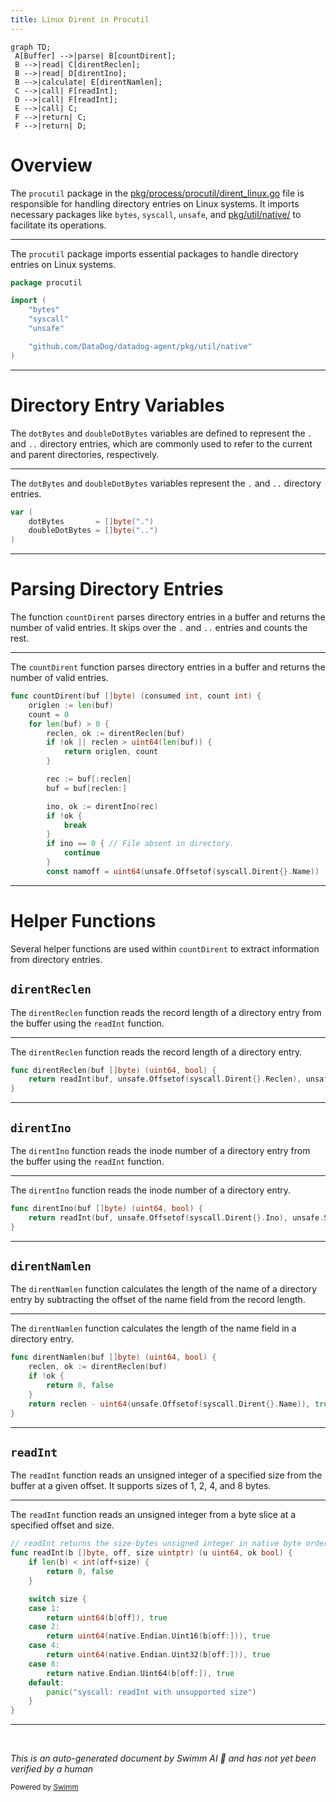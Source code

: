 ```yaml
---
title: Linux Dirent in Procutil
---
```

```mermaid
graph TD;
 A[Buffer] -->|parse| B[countDirent];
 B -->|read| C[direntReclen];
 B -->|read| D[direntIno];
 B -->|calculate| E[direntNamlen];
 C -->|call| F[readInt];
 D -->|call| F[readInt];
 E -->|call| C;
 F -->|return| C;
 F -->|return| D;
```

# Overview

The <SwmToken path="pkg/process/procutil/dirent_linux.go" pos="10:2:2" line-data="package procutil">`procutil`</SwmToken> package in the <SwmPath>[pkg/process/procutil/dirent_linux.go](pkg/process/procutil/dirent_linux.go)</SwmPath> file is responsible for handling directory entries on Linux systems. It imports necessary packages like <SwmToken path="pkg/process/procutil/dirent_linux.go" pos="13:2:2" line-data="	&quot;bytes&quot;">`bytes`</SwmToken>, <SwmToken path="pkg/process/procutil/dirent_linux.go" pos="14:2:2" line-data="	&quot;syscall&quot;">`syscall`</SwmToken>, <SwmToken path="pkg/process/procutil/dirent_linux.go" pos="15:2:2" line-data="	&quot;unsafe&quot;">`unsafe`</SwmToken>, and <SwmPath>[pkg/util/native/](pkg/util/native/)</SwmPath> to facilitate its operations.

<SwmSnippet path="/pkg/process/procutil/dirent_linux.go" line="10">

---

The <SwmToken path="pkg/process/procutil/dirent_linux.go" pos="10:2:2" line-data="package procutil">`procutil`</SwmToken> package imports essential packages to handle directory entries on Linux systems.

```go
package procutil

import (
	"bytes"
	"syscall"
	"unsafe"

	"github.com/DataDog/datadog-agent/pkg/util/native"
)
```

---

</SwmSnippet>

# Directory Entry Variables

The <SwmToken path="pkg/process/procutil/dirent_linux.go" pos="21:1:1" line-data="	dotBytes       = []byte(&quot;.&quot;)">`dotBytes`</SwmToken> and <SwmToken path="pkg/process/procutil/dirent_linux.go" pos="22:1:1" line-data="	doubleDotBytes = []byte(&quot;..&quot;)">`doubleDotBytes`</SwmToken> variables are defined to represent the `.` and <SwmToken path="pkg/process/procutil/dirent_linux.go" pos="22:10:10" line-data="	doubleDotBytes = []byte(&quot;..&quot;)">`..`</SwmToken> directory entries, which are commonly used to refer to the current and parent directories, respectively.

<SwmSnippet path="/pkg/process/procutil/dirent_linux.go" line="20">

---

The <SwmToken path="pkg/process/procutil/dirent_linux.go" pos="21:1:1" line-data="	dotBytes       = []byte(&quot;.&quot;)">`dotBytes`</SwmToken> and <SwmToken path="pkg/process/procutil/dirent_linux.go" pos="22:1:1" line-data="	doubleDotBytes = []byte(&quot;..&quot;)">`doubleDotBytes`</SwmToken> variables represent the `.` and <SwmToken path="pkg/process/procutil/dirent_linux.go" pos="22:10:10" line-data="	doubleDotBytes = []byte(&quot;..&quot;)">`..`</SwmToken> directory entries.

```go
var (
	dotBytes       = []byte(".")
	doubleDotBytes = []byte("..")
)
```

---

</SwmSnippet>

# Parsing Directory Entries

The function <SwmToken path="pkg/process/procutil/dirent_linux.go" pos="26:2:2" line-data="func countDirent(buf []byte) (consumed int, count int) {">`countDirent`</SwmToken> parses directory entries in a buffer and returns the number of valid entries. It skips over the `.` and <SwmToken path="pkg/process/procutil/dirent_linux.go" pos="22:10:10" line-data="	doubleDotBytes = []byte(&quot;..&quot;)">`..`</SwmToken> entries and counts the rest.

<SwmSnippet path="/pkg/process/procutil/dirent_linux.go" line="26">

---

The <SwmToken path="pkg/process/procutil/dirent_linux.go" pos="26:2:2" line-data="func countDirent(buf []byte) (consumed int, count int) {">`countDirent`</SwmToken> function parses directory entries in a buffer and returns the number of valid entries.

```go
func countDirent(buf []byte) (consumed int, count int) {
	origlen := len(buf)
	count = 0
	for len(buf) > 0 {
		reclen, ok := direntReclen(buf)
		if !ok || reclen > uint64(len(buf)) {
			return origlen, count
		}

		rec := buf[:reclen]
		buf = buf[reclen:]

		ino, ok := direntIno(rec)
		if !ok {
			break
		}
		if ino == 0 { // File absent in directory.
			continue
		}
		const namoff = uint64(unsafe.Offsetof(syscall.Dirent{}.Name))
```

---

</SwmSnippet>

# Helper Functions

Several helper functions are used within <SwmToken path="pkg/process/procutil/dirent_linux.go" pos="26:2:2" line-data="func countDirent(buf []byte) (consumed int, count int) {">`countDirent`</SwmToken> to extract information from directory entries.

## <SwmToken path="pkg/process/procutil/dirent_linux.go" pos="30:8:8" line-data="		reclen, ok := direntReclen(buf)">`direntReclen`</SwmToken>

The <SwmToken path="pkg/process/procutil/dirent_linux.go" pos="30:8:8" line-data="		reclen, ok := direntReclen(buf)">`direntReclen`</SwmToken> function reads the record length of a directory entry from the buffer using the <SwmToken path="pkg/process/procutil/dirent_linux.go" pos="69:3:3" line-data="	return readInt(buf, unsafe.Offsetof(syscall.Dirent{}.Reclen), unsafe.Sizeof(syscall.Dirent{}.Reclen))">`readInt`</SwmToken> function.

<SwmSnippet path="/pkg/process/procutil/dirent_linux.go" line="68">

---

The <SwmToken path="pkg/process/procutil/dirent_linux.go" pos="68:2:2" line-data="func direntReclen(buf []byte) (uint64, bool) {">`direntReclen`</SwmToken> function reads the record length of a directory entry.

```go
func direntReclen(buf []byte) (uint64, bool) {
	return readInt(buf, unsafe.Offsetof(syscall.Dirent{}.Reclen), unsafe.Sizeof(syscall.Dirent{}.Reclen))
}
```

---

</SwmSnippet>

## <SwmToken path="pkg/process/procutil/dirent_linux.go" pos="38:8:8" line-data="		ino, ok := direntIno(rec)">`direntIno`</SwmToken>

The <SwmToken path="pkg/process/procutil/dirent_linux.go" pos="38:8:8" line-data="		ino, ok := direntIno(rec)">`direntIno`</SwmToken> function reads the inode number of a directory entry from the buffer using the <SwmToken path="pkg/process/procutil/dirent_linux.go" pos="69:3:3" line-data="	return readInt(buf, unsafe.Offsetof(syscall.Dirent{}.Reclen), unsafe.Sizeof(syscall.Dirent{}.Reclen))">`readInt`</SwmToken> function.

<SwmSnippet path="/pkg/process/procutil/dirent_linux.go" line="72">

---

The <SwmToken path="pkg/process/procutil/dirent_linux.go" pos="72:2:2" line-data="func direntIno(buf []byte) (uint64, bool) {">`direntIno`</SwmToken> function reads the inode number of a directory entry.

```go
func direntIno(buf []byte) (uint64, bool) {
	return readInt(buf, unsafe.Offsetof(syscall.Dirent{}.Ino), unsafe.Sizeof(syscall.Dirent{}.Ino))
}
```

---

</SwmSnippet>

## <SwmToken path="pkg/process/procutil/dirent_linux.go" pos="76:2:2" line-data="func direntNamlen(buf []byte) (uint64, bool) {">`direntNamlen`</SwmToken>

The <SwmToken path="pkg/process/procutil/dirent_linux.go" pos="76:2:2" line-data="func direntNamlen(buf []byte) (uint64, bool) {">`direntNamlen`</SwmToken> function calculates the length of the name of a directory entry by subtracting the offset of the name field from the record length.

<SwmSnippet path="/pkg/process/procutil/dirent_linux.go" line="76">

---

The <SwmToken path="pkg/process/procutil/dirent_linux.go" pos="76:2:2" line-data="func direntNamlen(buf []byte) (uint64, bool) {">`direntNamlen`</SwmToken> function calculates the length of the name field in a directory entry.

```go
func direntNamlen(buf []byte) (uint64, bool) {
	reclen, ok := direntReclen(buf)
	if !ok {
		return 0, false
	}
	return reclen - uint64(unsafe.Offsetof(syscall.Dirent{}.Name)), true
}
```

---

</SwmSnippet>

## <SwmToken path="pkg/process/procutil/dirent_linux.go" pos="69:3:3" line-data="	return readInt(buf, unsafe.Offsetof(syscall.Dirent{}.Reclen), unsafe.Sizeof(syscall.Dirent{}.Reclen))">`readInt`</SwmToken>

The <SwmToken path="pkg/process/procutil/dirent_linux.go" pos="69:3:3" line-data="	return readInt(buf, unsafe.Offsetof(syscall.Dirent{}.Reclen), unsafe.Sizeof(syscall.Dirent{}.Reclen))">`readInt`</SwmToken> function reads an unsigned integer of a specified size from the buffer at a given offset. It supports sizes of 1, 2, 4, and 8 bytes.

<SwmSnippet path="/pkg/process/procutil/dirent_linux.go" line="84">

---

The <SwmToken path="pkg/process/procutil/dirent_linux.go" pos="84:2:2" line-data="// readInt returns the size-bytes unsigned integer in native byte order at offset off.">`readInt`</SwmToken> function reads an unsigned integer from a byte slice at a specified offset and size.

```go
// readInt returns the size-bytes unsigned integer in native byte order at offset off.
func readInt(b []byte, off, size uintptr) (u uint64, ok bool) {
	if len(b) < int(off+size) {
		return 0, false
	}

	switch size {
	case 1:
		return uint64(b[off]), true
	case 2:
		return uint64(native.Endian.Uint16(b[off:])), true
	case 4:
		return uint64(native.Endian.Uint32(b[off:])), true
	case 8:
		return native.Endian.Uint64(b[off:]), true
	default:
		panic("syscall: readInt with unsupported size")
	}
}
```

---

</SwmSnippet>

&nbsp;

*This is an auto-generated document by Swimm AI 🌊 and has not yet been verified by a human*

<SwmMeta version="3.0.0" repo-id="Z2l0aHViJTNBJTNBZGF0YWRvZy1hZ2VudCUzQSUzQVN3aW1tLURlbW8=" repo-name="datadog-agent"><sup>Powered by [Swimm](/)</sup></SwmMeta>
